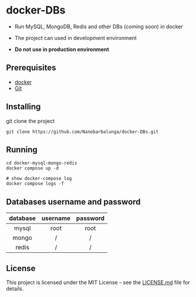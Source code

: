# docker-DBs

* Run MySQL, MongoDB, Redis and other DBs (coming soon) in docker

* The project can used in development environment

* **Do not use in production environment**

## Prerequisites

* [docker](https://docs.docker.com/install/)
* [Git](https://git-scm.com/)

## Installing

git clone the project

```shell
git clone https://github.com/Nanobarbalunga/docker-DBs.git
```

## Running

```shell
cd docker-mysql-mongo-redis
docker compose up -d

# show docker-compose log
docker compose logs -f
```

## Databases username and password

| database | username | password |
| :------: | :------: | :------: |
|  mysql   |   root   |   root   |
|  mongo   |    /     |    /     |
|  redis   |    /     |    /     |

## License

This project is licensed under the MIT License - see the [LICENSE.md](https://github.com/techiall/docker-mysql-mongo-redis/blob/master/LICENSE) file for details.
